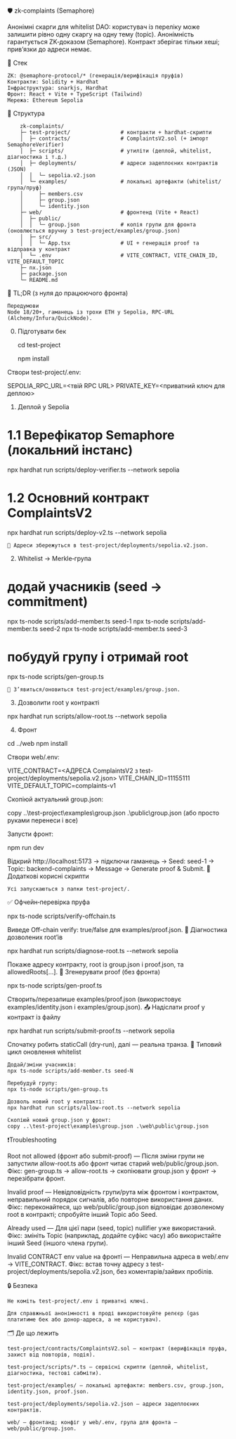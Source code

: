 🛡️ zk‑complaints (Semaphore)

Анонімні скарги для whitelist DAO: користувач із переліку може залишити рівно одну скаргу на одну тему (topic). Анонімність гарантується ZK‑доказом (Semaphore). Контракт зберігає тільки хеші; прив’язки до адреси немає.

🧰 Стек

    ZK: @semaphore-protocol/* (генерація/верифікація пруфів)
    Контракти: Solidity + Hardhat
    Інфраструктура: snarkjs, Hardhat
    Фронт: React + Vite + TypeScript (Tailwind)
    Мережа: Ethereum Sepolia

📁 Структура

```
    zk-complaints/
    ├─ test-project/                # контракти + hardhat-скрипти
    │  ├─ contracts/                # ComplaintsV2.sol (+ імпорт SemaphoreVerifier)
    │  ├─ scripts/                  # утиліти (деплой, whitelist, діагностика і т.д.)
    │  ├─ deployments/              # адреси задеплоєних контрактів (JSON)
    │  │  └─ sepolia.v2.json
    │  └─ examples/                 # локальні артефакти (whitelist/група/пруф)
    │     ├─ members.csv
    │     ├─ group.json
    │     └─ identity.json
    ├─ web/                         # фронтенд (Vite + React)
    │  ├─ public/
    │  │  └─ group.json             # копія групи для фронта (оновлюється вручну з test-project/examples/group.json)
    │  ├─ src/
    │  │  └─ App.tsx                # UI + генерація proof та відправка у контракт
    │  └─ .env                      # VITE_CONTRACT, VITE_CHAIN_ID, VITE_DEFAULT_TOPIC
    ├─ nx.json
    ├─ package.json
    └─ README.md
```

🚀 TL;DR (з нуля до працюючого фронта)

    Передумови
    Node 18/20+, гаманець із трохи ETH у Sepolia, RPC‑URL (Alchemy/Infura/QuickNode).


0) Підготувати бек

    cd test-project

    npm install

Створи test-project/.env:

SEPOLIA_RPC_URL=<твій RPC URL>
PRIVATE_KEY=<приватний ключ для деплою>

1) Деплой у Sepolia

# 1.1 Верефікатор Semaphore (локальний інстанс)
npx hardhat run scripts/deploy-verifier.ts --network sepolia

# 1.2 Основний контракт ComplaintsV2
npx hardhat run scripts/deploy-v2.ts --network sepolia

    📄 Адреси збережуться в test-project/deployments/sepolia.v2.json.

2) Whitelist → Merkle‑група

# додай учасників (seed → commitment)
npx ts-node scripts/add-member.ts seed-1
npx ts-node scripts/add-member.ts seed-2
npx ts-node scripts/add-member.ts seed-3

# побудуй групу і отримай root
npx ts-node scripts/gen-group.ts

    📄 З’явиться/оновиться test-project/examples/group.json.

3) Дозволити root у контракті

npx hardhat run scripts/allow-root.ts --network sepolia

4) Фронт

cd ../web
npm install

Створи web/.env:

VITE_CONTRACT=<АДРЕСА ComplaintsV2 з test-project/deployments/sepolia.v2.json>
VITE_CHAIN_ID=11155111
VITE_DEFAULT_TOPIC=complaints-v1

Скопіюй актуальний group.json:

copy ..\test-project\examples\group.json .\public\group.json (або просто руками перенеси і все)

Запусти фронт:

npm run dev

Відкрий http://localhost:5173 → підключи гаманець → Seed: seed-1 → Topic: backend-complaints → Message → Generate proof & Submit.
🧪 Додаткові корисні скрипти

    Усі запускаються з папки test-project/.

✅ Офчейн‑перевірка пруфа

npx ts-node scripts/verify-offchain.ts

Виведе Off-chain verify: true/false для examples/proof.json.
🧭 Діагностика дозволених root’ів

npx hardhat run scripts/diagnose-root.ts --network sepolia

Покаже адресу контракту, root із group.json і proof.json, та allowedRoots[...].
🧪 Згенерувати proof (без фронта)

npx ts-node scripts/gen-proof.ts

Створить/перезапише examples/proof.json (використовує examples/identity.json і examples/group.json).
📤 Надіслати proof у контракт із файлу

npx hardhat run scripts/submit-proof.ts --network sepolia

Спочатку робить staticCall (dry‑run), далі — реальна транза.
🔁 Типовий цикл оновлення whitelist

    Додай/зміни учасників:
    npx ts-node scripts/add-member.ts seed-N

    Перебудуй групу:
    npx ts-node scripts/gen-group.ts

    Дозволь новий root у контракті:
    npx hardhat run scripts/allow-root.ts --network sepolia

    Скопіюй новий group.json у фронт:
    copy ..\test-project\examples\group.json .\web\public\group.json

❗️Troubleshooting

Root not allowed (фронт або submit-proof)
— Після зміни групи не запустили allow-root.ts або фронт читає старий web/public/group.json.
Фікс: gen-group.ts → allow-root.ts → скопіювати group.json у фронт → перезібрати фронт.

Invalid proof
— Невідповідність групи/рута між фронтом і контрактом, неправильний порядок сигналів, або повторне використання даних.
Фікс: переконайтеся, що web/public/group.json відповідає дозволеному root в контракті; спробуйте інший Topic або Seed.

Already used
— Для цієї пари (seed, topic) nullifier уже використаний.
Фікс: змініть Topic (наприклад, додайте суфікс часу) або використайте інший Seed (іншого члена групи).

Invalid CONTRACT env value на фронті
— Неправильна адреса в web/.env → VITE_CONTRACT.
Фікс: встав точну адресу з test-project/deployments/sepolia.v2.json, без коментарів/зайвих пробілів.

🔒 Безпека

    Не коміть test-project/.env і приватні ключі.

    Для справжньої анонімності в проді використовуйте релєєр (gas платитиме бек або донор‑адреса, а не користувач).

🗂️ Де що лежить

    test-project/contracts/ComplaintsV2.sol — контракт (верифікація пруфа, захист від повторів, подія).

    test-project/scripts/*.ts — сервісні скрипти (деплой, whitelist, діагностика, тестові сабміти).

    test-project/examples/ — локальні артефакти: members.csv, group.json, identity.json, proof.json.

    test-project/deployments/sepolia.v2.json — адреси задеплоєних контрактів.

    web/ — фронтанд; конфіг у web/.env, група для фронта — web/public/group.json.
